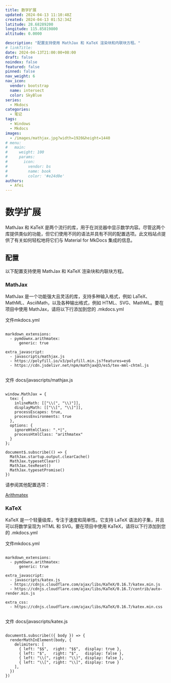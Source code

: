 ```yaml
---
title: 数学扩展
updated: 2024-04-13 11:10:48Z
created: 2024-04-13 01:52:34Z
latitude: 28.68289200
longitude: 115.85819800
altitude: 0.0000

description: "配置支持使用 MathJax 和 KaTeX 渲染块和内联块方程。"
# linkTitle:
date: 2024-04-13T21:00:00+08:00
draft: false
noindex: false
featured: false
pinned: false
nav_weight: 6
nav_icon:
  vendor: bootstrap
  name: intersect
  color: SkyBlue
series:
  - Mkdocs
categories:
  - 笔记
tags:
  - Windows
  - Mkdocs
images:
  - /images/mathjax.jpg?width=1920&height=1440
# menu:
#   main:
#     weight: 100
#     params:
#       icon:
#         vendor: bs
#         name: book
#         color: '#e24d0e'
authors:
  - Afei
---
```


# 数学扩展

MathJax 和 KaTeX 是两个流行的库，用于在浏览器中显示数学内容。尽管这两个库提供类似的功能，但它们使用不同的语法并具有不同的配置选项。此文档站点提供了有关如何轻松地将它们与 Material for MkDocs 集成的信息。

## 配置
以下配置支持使用 MathJax 和 KaTeX 渲染块和内联块方程。

### MathJax
MathJax 是一个功能强大且灵活的库，支持多种输入格式，例如 LaTeX、MathML、AsciiMath，以及各种输出格式，例如 HTML、SVG、MathML。要在项目中使用 MathJax，请将以下行添加到您的 .mkdocs.yml

文件mkdocs.yml
```

markdown_extensions:
  - pymdownx.arithmatex:
      generic: true

extra_javascript:
  - javascripts/mathjax.js
  - https://polyfill.io/v3/polyfill.min.js?features=es6
  - https://cdn.jsdelivr.net/npm/mathjax@3/es5/tex-mml-chtml.js
  
 ```
 
文件 docs/javascripts/mathjax.js
```

window.MathJax = {
  tex: {
    inlineMath: [["\\(", "\\)"]],
    displayMath: [["\\[", "\\]"]],
    processEscapes: true,
    processEnvironments: true
  },
  options: {
    ignoreHtmlClass: ".*|",
    processHtmlClass: "arithmatex"
  }
};

document$.subscribe(() => { 
  MathJax.startup.output.clearCache()
  MathJax.typesetClear()
  MathJax.texReset()
  MathJax.typesetPromise()
})

```

请参阅其他配置选项：

[Arithmatex](https://squidfunk.github.io/mkdocs-material/setup/extensions/python-markdown-extensions/#arithmatex)

### KaTeX

KaTeX 是一个轻量级库，专注于速度和简单性。它支持 LaTeX 语法的子集，并且可以将数学呈现为 HTML 和 SVG。要在项目中使用 KaTeX，请将以下行添加到您的 .mkdocs.yml


文件mkdocs.yml
```

markdown_extensions:
  - pymdownx.arithmatex:
      generic: true

extra_javascript:
  - javascripts/katex.js
  - https://cdnjs.cloudflare.com/ajax/libs/KaTeX/0.16.7/katex.min.js
  - https://cdnjs.cloudflare.com/ajax/libs/KaTeX/0.16.7/contrib/auto-render.min.js

extra_css:
  - https://cdnjs.cloudflare.com/ajax/libs/KaTeX/0.16.7/katex.min.css
  
 ```
 
文件 docs/javascripts/katex.js
```

document$.subscribe(({ body }) => { 
  renderMathInElement(body, {
    delimiters: [
      { left: "$$",  right: "$$",  display: true },
      { left: "$",   right: "$",   display: false },
      { left: "\\(", right: "\\)", display: false },
      { left: "\\[", right: "\\]", display: true }
    ],
  })
})

```

